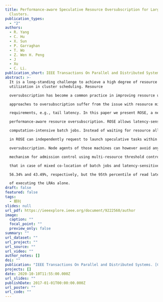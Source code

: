 ```yaml
---
title: Performance-aware Speculative Resource Oversubscription for Large-scale
  Clusters.
publication_types:
  - "2"
authors:
  - R. Yang
  - C. Hu
  - X. Sun
  - P. Garraghan
  - T. Wo
  - Z. Wen H. Peng
  - J
  - Xu
  - C. Li.
publication_short: IEEE Transactions On Parallel and Distributed Systems. [CCF A; Core A*]
abstract: >-
  It is a long-standing challenge to achieve a high degree of resource
  utilization in cluster scheduling. Resource

  oversubscription has become a common practice in improving resource utilization and cost reduction. However, current centralized

  approaches to oversubscription suffer from the issue with resource mismatch and fail to take into account other performance

  requirements, e.g., tail latency. In this paper we present ROSE, a new resource management platform capable of conducting

  performance-aware resource oversubscription. ROSE allows latency-sensitive long-running applications (LRAs) to co-exist with

  computation-intensive batch jobs. Instead of waiting for resource allocation to be confirmed by the centralized scheduler, job managers

  in ROSE can independently request to launch speculative tasks within specific machines according to their suitability for

  oversubscription. Node agents of those machines can however avoid any excessive resource oversubscription by means of a

  mechanism for admission control using multi-resource threshold control and performance-aware resource throttle. Experiments show

  that in case of mixed co-location of batch jobs and latency-sensitive LRAs, the CPU utilization and the disk utilization can reach

  56.34% and 43.49%, respectively, but the 95th percentile of read latency in YCSB workloads only increases by 5.4% against the case

  of executing the LRAs alone.
draft: false
featured: false
tags:
  - 期刊
slides: null
url_pdf: https://ieeexplore.ieee.org/document/9222560/author
image:
  caption: ""
  focal_point: ""
  preview_only: false
summary: ""
url_dataset: ""
url_project: ""
url_source: ""
url_video: ""
author_notes: []
doi: ""
publication: "IEEE Transactions On Parallel and Distributed Systems. [CCF A; Core A*]  "
projects: []
date: 2020-10-10T11:55:00.000Z
url_slides: ""
publishDate: 2017-01-01T00:00:00.000Z
url_poster: ""
url_code: ""
---
```

